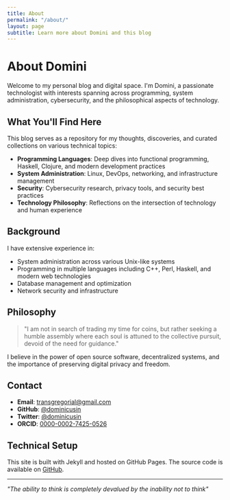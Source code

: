 ```yaml
---
title: About
permalink: "/about/"
layout: page
subtitle: Learn more about Domini and this blog
---
```


# About Domini

Welcome to my personal blog and digital space. I'm Domini, a passionate technologist with interests spanning across programming, system administration, cybersecurity, and the philosophical aspects of technology.

## What You'll Find Here

This blog serves as a repository for my thoughts, discoveries, and curated collections on various technical topics:

- **Programming Languages**: Deep dives into functional programming, Haskell, Clojure, and modern development practices
- **System Administration**: Linux, DevOps, networking, and infrastructure management
- **Security**: Cybersecurity research, privacy tools, and security best practices
- **Technology Philosophy**: Reflections on the intersection of technology and human experience

## Background

I have extensive experience in:
- System administration across various Unix-like systems
- Programming in multiple languages including C++, Perl, Haskell, and modern web technologies
- Database management and optimization
- Network security and infrastructure

## Philosophy

> "I am not in search of trading my time for coins, but rather seeking a humble assembly where each soul is attuned to the collective pursuit, devoid of the need for guidance."

I believe in the power of open source software, decentralized systems, and the importance of preserving digital privacy and freedom.

## Contact

- **Email**: [transgregorial@gmail.com](mailto:transgregorial@gmail.com)
- **GitHub**: [@dominicusin](https://github.com/dominicusin)
- **Twitter**: [@dominicusin](https://twitter.com/dominicusin)
- **ORCID**: [0000-0002-7425-0526](https://orcid.org/0000-0002-7425-0526)
## Technical Setup

This site is built with Jekyll and hosted on GitHub Pages. The source code is available on [GitHub](https://github.com/dominicusin/dominicusin.github.io).

---

*"The ability to think is completely devalued by the inability not to think"*
